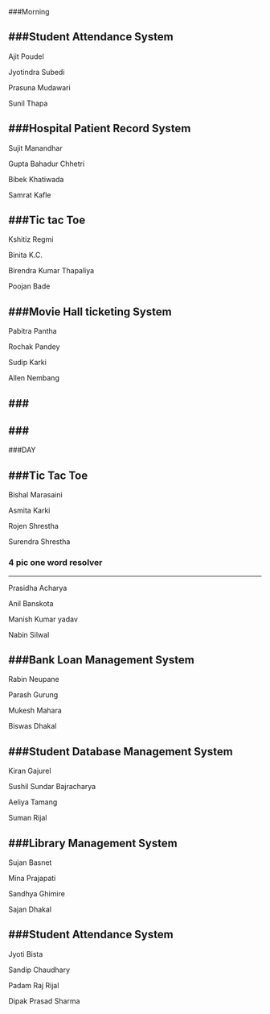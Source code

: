 ###Morning

###Student Attendance System
--------------------------------------------------------
Ajit Poudel

Jyotindra Subedi

Prasuna Mudawari

Sunil Thapa

###Hospital Patient Record System
--------------------------------------------------------
Sujit Manandhar

Gupta Bahadur Chhetri

Bibek Khatiwada

Samrat Kafle

###Tic tac Toe
--------------------------------------------------------
Kshitiz Regmi

Binita K.C.

Birendra Kumar Thapaliya

Poojan Bade

###Movie Hall ticketing System
--------------------------------------------------------
Pabitra Pantha

Rochak Pandey

Sudip Karki

Allen Nembang


###<TBD>
--------------------------------------------------------


###<TBD>
--------------------------------------------------------


###DAY

###Tic Tac Toe
--------------------------------------------------------
Bishal Marasaini

Asmita Karki

Rojen Shrestha

Surendra Shrestha

### 4 pic one word resolver
--------------------------------------------------------
Prasidha Acharya

Anil Banskota

Manish Kumar yadav

Nabin Silwal

###Bank Loan Management System
--------------------------------------------------------
Rabin Neupane

Parash Gurung

Mukesh Mahara

Biswas Dhakal

###Student Database Management System
--------------------------------------------------------
Kiran Gajurel

Sushil Sundar Bajracharya

Aeliya Tamang

Suman Rijal

###Library Management System
--------------------------------------------------------
Sujan Basnet

Mina Prajapati

Sandhya Ghimire

Sajan Dhakal

###Student Attendance System
--------------------------------------------------------
Jyoti Bista

Sandip Chaudhary

Padam Raj Rijal

Dipak Prasad Sharma